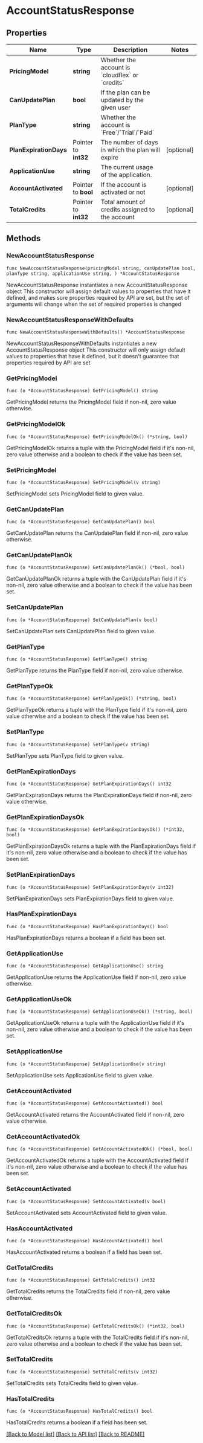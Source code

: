 # AccountStatusResponse

## Properties

Name | Type | Description | Notes
------------ | ------------- | ------------- | -------------
**PricingModel** | **string** | Whether the account is &#x60;cloudflex&#x60; or &#x60;credits&#x60; | 
**CanUpdatePlan** | **bool** | If the plan can be updated by the given user | 
**PlanType** | **string** | Whether the account is &#x60;Free&#x60;/&#x60;Trial&#x60;/&#x60;Paid&#x60; | 
**PlanExpirationDays** | Pointer to **int32** | The number of days in which the plan will expire | [optional] 
**ApplicationUse** | **string** | The current usage of the application. | 
**AccountActivated** | Pointer to **bool** | If the account is activated or not | [optional] 
**TotalCredits** | Pointer to **int32** | Total amount of credits assigned to the account | [optional] 

## Methods

### NewAccountStatusResponse

`func NewAccountStatusResponse(pricingModel string, canUpdatePlan bool, planType string, applicationUse string, ) *AccountStatusResponse`

NewAccountStatusResponse instantiates a new AccountStatusResponse object
This constructor will assign default values to properties that have it defined,
and makes sure properties required by API are set, but the set of arguments
will change when the set of required properties is changed

### NewAccountStatusResponseWithDefaults

`func NewAccountStatusResponseWithDefaults() *AccountStatusResponse`

NewAccountStatusResponseWithDefaults instantiates a new AccountStatusResponse object
This constructor will only assign default values to properties that have it defined,
but it doesn't guarantee that properties required by API are set

### GetPricingModel

`func (o *AccountStatusResponse) GetPricingModel() string`

GetPricingModel returns the PricingModel field if non-nil, zero value otherwise.

### GetPricingModelOk

`func (o *AccountStatusResponse) GetPricingModelOk() (*string, bool)`

GetPricingModelOk returns a tuple with the PricingModel field if it's non-nil, zero value otherwise
and a boolean to check if the value has been set.

### SetPricingModel

`func (o *AccountStatusResponse) SetPricingModel(v string)`

SetPricingModel sets PricingModel field to given value.


### GetCanUpdatePlan

`func (o *AccountStatusResponse) GetCanUpdatePlan() bool`

GetCanUpdatePlan returns the CanUpdatePlan field if non-nil, zero value otherwise.

### GetCanUpdatePlanOk

`func (o *AccountStatusResponse) GetCanUpdatePlanOk() (*bool, bool)`

GetCanUpdatePlanOk returns a tuple with the CanUpdatePlan field if it's non-nil, zero value otherwise
and a boolean to check if the value has been set.

### SetCanUpdatePlan

`func (o *AccountStatusResponse) SetCanUpdatePlan(v bool)`

SetCanUpdatePlan sets CanUpdatePlan field to given value.


### GetPlanType

`func (o *AccountStatusResponse) GetPlanType() string`

GetPlanType returns the PlanType field if non-nil, zero value otherwise.

### GetPlanTypeOk

`func (o *AccountStatusResponse) GetPlanTypeOk() (*string, bool)`

GetPlanTypeOk returns a tuple with the PlanType field if it's non-nil, zero value otherwise
and a boolean to check if the value has been set.

### SetPlanType

`func (o *AccountStatusResponse) SetPlanType(v string)`

SetPlanType sets PlanType field to given value.


### GetPlanExpirationDays

`func (o *AccountStatusResponse) GetPlanExpirationDays() int32`

GetPlanExpirationDays returns the PlanExpirationDays field if non-nil, zero value otherwise.

### GetPlanExpirationDaysOk

`func (o *AccountStatusResponse) GetPlanExpirationDaysOk() (*int32, bool)`

GetPlanExpirationDaysOk returns a tuple with the PlanExpirationDays field if it's non-nil, zero value otherwise
and a boolean to check if the value has been set.

### SetPlanExpirationDays

`func (o *AccountStatusResponse) SetPlanExpirationDays(v int32)`

SetPlanExpirationDays sets PlanExpirationDays field to given value.

### HasPlanExpirationDays

`func (o *AccountStatusResponse) HasPlanExpirationDays() bool`

HasPlanExpirationDays returns a boolean if a field has been set.

### GetApplicationUse

`func (o *AccountStatusResponse) GetApplicationUse() string`

GetApplicationUse returns the ApplicationUse field if non-nil, zero value otherwise.

### GetApplicationUseOk

`func (o *AccountStatusResponse) GetApplicationUseOk() (*string, bool)`

GetApplicationUseOk returns a tuple with the ApplicationUse field if it's non-nil, zero value otherwise
and a boolean to check if the value has been set.

### SetApplicationUse

`func (o *AccountStatusResponse) SetApplicationUse(v string)`

SetApplicationUse sets ApplicationUse field to given value.


### GetAccountActivated

`func (o *AccountStatusResponse) GetAccountActivated() bool`

GetAccountActivated returns the AccountActivated field if non-nil, zero value otherwise.

### GetAccountActivatedOk

`func (o *AccountStatusResponse) GetAccountActivatedOk() (*bool, bool)`

GetAccountActivatedOk returns a tuple with the AccountActivated field if it's non-nil, zero value otherwise
and a boolean to check if the value has been set.

### SetAccountActivated

`func (o *AccountStatusResponse) SetAccountActivated(v bool)`

SetAccountActivated sets AccountActivated field to given value.

### HasAccountActivated

`func (o *AccountStatusResponse) HasAccountActivated() bool`

HasAccountActivated returns a boolean if a field has been set.

### GetTotalCredits

`func (o *AccountStatusResponse) GetTotalCredits() int32`

GetTotalCredits returns the TotalCredits field if non-nil, zero value otherwise.

### GetTotalCreditsOk

`func (o *AccountStatusResponse) GetTotalCreditsOk() (*int32, bool)`

GetTotalCreditsOk returns a tuple with the TotalCredits field if it's non-nil, zero value otherwise
and a boolean to check if the value has been set.

### SetTotalCredits

`func (o *AccountStatusResponse) SetTotalCredits(v int32)`

SetTotalCredits sets TotalCredits field to given value.

### HasTotalCredits

`func (o *AccountStatusResponse) HasTotalCredits() bool`

HasTotalCredits returns a boolean if a field has been set.


[[Back to Model list]](../README.md#documentation-for-models) [[Back to API list]](../README.md#documentation-for-api-endpoints) [[Back to README]](../README.md)


